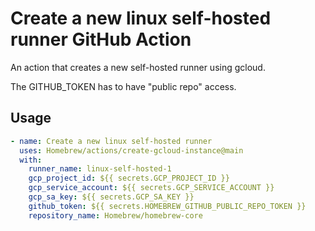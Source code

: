 # Create a new linux self-hosted runner GitHub Action

An action that creates a new self-hosted runner using gcloud.

The GITHUB_TOKEN has to have "public repo" access.

## Usage

```yaml
- name: Create a new linux self-hosted runner
  uses: Homebrew/actions/create-gcloud-instance@main
  with:
    runner_name: linux-self-hosted-1
    gcp_project_id: ${{ secrets.GCP_PROJECT_ID }}
    gcp_service_account: ${{ secrets.GCP_SERVICE_ACCOUNT }}
    gcp_sa_key: ${{ secrets.GCP_SA_KEY }}
    github_token: ${{ secrets.HOMEBREW_GITHUB_PUBLIC_REPO_TOKEN }}
    repository_name: Homebrew/homebrew-core
```
